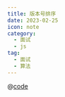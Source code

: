 ```yaml
---
title: 版本号排序
date: 2023-02-25
icon: note
category:
  - 面试
  - js
tag:
  - 面试
  - 算法
---
```


@[code](./code/版本号排序.js)
